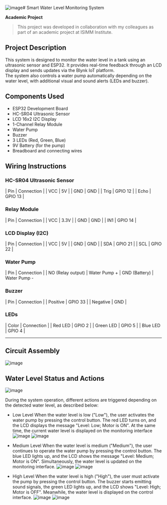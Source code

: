 ![image](https://github.com/user-attachments/assets/9e63b2bb-baa0-4124-8acc-13ca6f43ebd2)# Smart Water Level Monitoring System

**Academic Project**  
> This project was developed in collaboration with my colleagues as part of an academic project at ISIMM Institute.

## Project Description
This system is designed to monitor the water level in a tank using an ultrasonic sensor and ESP32. It provides real-time feedback through an LCD display and sends updates via the Blynk IoT platform.  
The system also controls a water pump automatically depending on the water level, with additional visual and sound alerts (LEDs and buzzer).

## Components Used
- ESP32 Development Board
- HC-SR04 Ultrasonic Sensor
- LCD 16x2 I2C Display
- 1-Channel Relay Module
- Water Pump
- Buzzer
- 3 LEDs (Red, Green, Blue)
- 9V Battery (for the pump)
- Breadboard and connecting wires

## Wiring Instructions

### HC-SR04 Ultrasonic Sensor
| Pin | Connection |
| VCC | 5V |
| GND | GND |
| Trig | GPIO 12 |
| Echo | GPIO 13 |

### Relay Module
| Pin | Connection |
| VCC | 3.3V |
| GND | GND |
| IN1 | GPIO 14 |

### LCD Display (I2C)
| Pin | Connection |
| VCC | 5V |
| GND | GND |
| SDA | GPIO 21 |
| SCL | GPIO 22 |

### Water Pump
| Pin | Connection |
| NO (Relay output) | Water Pump +
| GND (Battery) | Water Pump -

### Buzzer
| Pin | Connection |
| Positive | GPIO 33 |
| Negative | GND |

### LEDs
| Color | Connection |
| Red LED | GPIO 2 |
| Green LED | GPIO 5 |
| Blue LED | GPIO 4 |

---


## Circuit Assembly
![image](https://github.com/user-attachments/assets/f9a17c3f-7a0e-4cfd-a500-8446ef58f011)
## Water Level Status and Actions
![image](https://github.com/user-attachments/assets/bedb3d4f-8ded-47b0-be20-c7129dc07981)

During the system operation, different actions are triggered depending on the detected water level, as described below:

* Low Level
When the water level is low ("Low"), the user activates the water pump by pressing the control button.
The red LED turns on, and the LCD displays the message "Level: Low; Motor is ON".
At the same time, the current water level is displayed on the monitoring interface
 ![image](https://github.com/user-attachments/assets/7c0f403e-5f07-47be-86a1-e537fc89354d)
 ![image](https://github.com/user-attachments/assets/d01a0ea1-5e0d-4b97-afa3-8d9915d08b04)

* Medium Level
When the water level is medium ("Medium"), the user continues to operate the water pump by pressing the control button.
The blue LED lights up, and the LCD shows the message "Level: Medium; Motor is ON".
Simultaneously, the water level is updated on the monitoring interface.
![image](https://github.com/user-attachments/assets/7cc335c0-ce1d-48c1-a3ec-a6de1dcc7718)
![image](https://github.com/user-attachments/assets/3de784e4-193b-4b90-8a98-4dd5b89e418a)

* High Level
When the water level is high ("High"), the user must activate the pump by pressing the control button.
The buzzer starts emitting sound signals, the green LED lights up, and the LCD shows "Level: High; Motor is OFF".
Meanwhile, the water level is displayed on the control interface.
![image](https://github.com/user-attachments/assets/995216c9-37ae-4a82-9e19-1e29250599a8)
![image](https://github.com/user-attachments/assets/b4c3e19e-b92a-42b8-8565-023989974fca)


